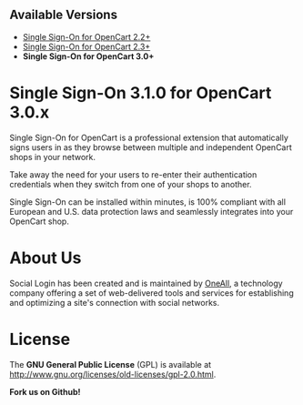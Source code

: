## Available Versions
* [Single Sign-On for OpenCart 2.2+](https://github.com/oneall/single-sign-on-opencart/tree/opencart/2.2+)
* [Single Sign-On for OpenCart 2.3+](https://github.com/oneall/single-sign-on-opencart/tree/opencart/2.3+)
* **Single Sign-On for OpenCart 3.0+**


# Single Sign-On 3.1.0 for OpenCart 3.0.x

Single Sign-On for OpenCart is a professional extension that automatically 
signs users in as they browse between multiple and independent OpenCart 
shops in your network. 

Take away the need for your users to re-enter their authentication credentials 
when they switch from one of your shops to another. 

Single Sign-On can be installed within minutes, is 100% compliant with all 
European and U.S. data protection laws and seamlessly integrates into 
your OpenCart shop. 


# About Us
Social Login has been created and is maintained by [OneAll](http://www.oneall.com/), a technology company offering a set of 
web-delivered tools and services for establishing and optimizing a site's connection with social networks.


# License
The **GNU General Public License** (GPL) is available at 
http://www.gnu.org/licenses/old-licenses/gpl-2.0.html.



**Fork us on Github!**
